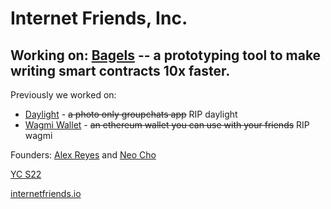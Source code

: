 # Internet Friends, Inc. 

## Working on: [Bagels](https://github.com/Alex-Neo-Projects/bagels) -- a prototyping tool to make writing smart contracts 10x faster.

Previously we worked on: 
- [Daylight](https://www.daylightapp.xyz/) - ~~a photo only groupchats app~~ RIP daylight
- [Wagmi Wallet](https://www.wagmiapp.com/) - ~~an ethereum wallet you can use with your friends~~ RIP wagmi

Founders: [Alex Reyes](https://www.alexreyes.dev) and [Neo Cho](https://neooo.xyz/)

[YC S22](https://www.ycombinator.com/companies/internet-friends)

[internetfriends.io](https://internetfriends.io)
